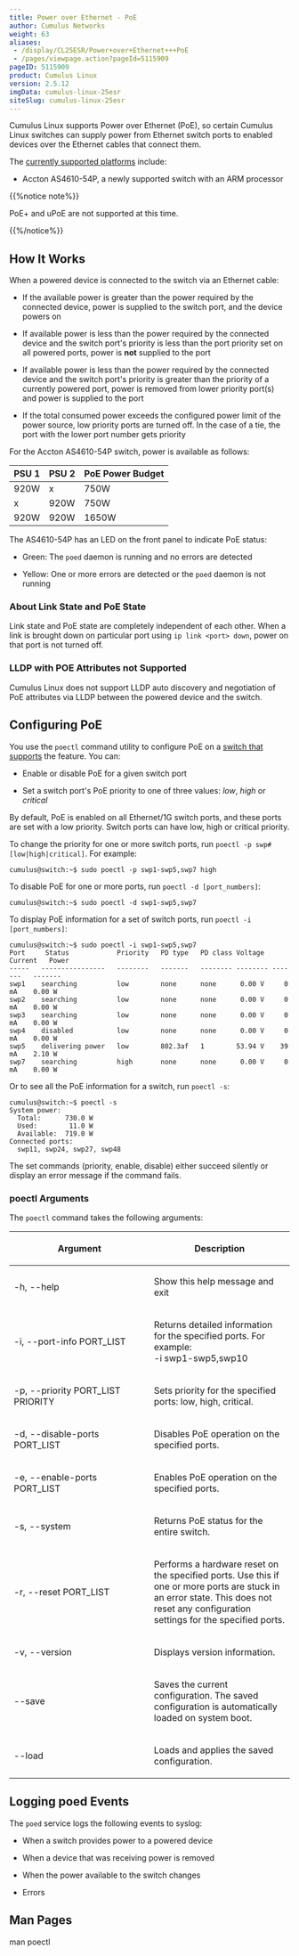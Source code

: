 ```yaml
---
title: Power over Ethernet - PoE
author: Cumulus Networks
weight: 63
aliases:
 - /display/CL25ESR/Power+over+Ethernet+++PoE
 - /pages/viewpage.action?pageId=5115909
pageID: 5115909
product: Cumulus Linux
version: 2.5.12
imgData: cumulus-linux-25esr
siteSlug: cumulus-linux-25esr
---
```

Cumulus Linux supports Power over Ethernet (PoE), so certain Cumulus
Linux switches can supply power from Ethernet switch ports to enabled
devices over the Ethernet cables that connect them.

The [currently supported platforms](http://cumulusnetworks.com/hcl/)
include:

  - Accton AS4610-54P, a newly supported switch with an ARM processor

{{%notice note%}}

PoE+ and uPoE are not supported at this time.

{{%/notice%}}

## How It Works</span>

When a powered device is connected to the switch via an Ethernet cable:

  - If the available power is greater than the power required by the
    connected device, power is supplied to the switch port, and the
    device powers on

  - If available power is less than the power required by the connected
    device and the switch port's priority is less than the port priority
    set on all powered ports, power is **not** supplied to the port

  - If available power is less than the power required by the connected
    device and the switch port's priority is greater than the priority
    of a currently powered port, power is removed from lower priority
    port(s) and power is supplied to the port

  - If the total consumed power exceeds the configured power limit of
    the power source, low priority ports are turned off. In the case of
    a tie, the port with the lower port number gets priority

For the Accton AS4610-54P switch, power is available as follows:

| PSU 1 | PSU 2 | PoE Power Budget |
| ----- | ----- | ---------------- |
| 920W  | x     | 750W             |
| x     | 920W  | 750W             |
| 920W  | 920W  | 1650W            |

The AS4610-54P has an LED on the front panel to indicate PoE status:

  - Green: The `poed` daemon is running and no errors are detected

  - Yellow: One or more errors are detected or the `poed` daemon is not
    running

### About Link State and PoE State</span>

Link state and PoE state are completely independent of each other. When
a link is brought down on particular port using `ip link <port> down`,
power on that port is not turned off.

### LLDP with POE Attributes not Supported</span>

Cumulus Linux does not support LLDP auto discovery and negotiation of
PoE attributes via LLDP between the powered device and the switch.

## Configuring PoE</span>

You use the `poectl` command utility to configure PoE on a [switch that
supports](http://cumulusnetworks.com/hcl/) the feature. You can:

  - Enable or disable PoE for a given switch port

  - Set a switch port's PoE priority to one of three values: *low*,
    *high* or *critical*

By default, PoE is enabled on all Ethernet/1G switch ports, and these
ports are set with a low priority. Switch ports can have low, high or
critical priority.

To change the priority for one or more switch ports, run `poectl -p swp#
[low|high|critical]`. For example:

    cumulus@switch:~$ sudo poectl -p swp1-swp5,swp7 high

To disable PoE for one or more ports, run `poectl -d [port_numbers]`:

    cumulus@switch:~$ sudo poectl -d swp1-swp5,swp7

To display PoE information for a set of switch ports, run `poectl -i
[port_numbers]`:

    cumulus@switch:~$ sudo poectl -i swp1-swp5,swp7
    Port     Status            Priority   PD type   PD class Voltage  Current   Power
    -----   ----------------   --------   -------   -------- -------- -------   -------
    swp1    searching          low        none      none      0.00 V     0 mA    0.00 W
    swp2    searching          low        none      none      0.00 V     0 mA    0.00 W
    swp3    searching          low        none      none      0.00 V     0 mA    0.00 W
    swp4    disabled           low        none      none      0.00 V     0 mA    0.00 W
    swp5    delivering power   low        802.3af   1        53.94 V    39 mA    2.10 W
    swp7    searching          high       none      none      0.00 V     0 mA    0.00 W

Or to see all the PoE information for a switch, run `poectl -s`:

    cumulus@switch:~$ poectl -s
    System power:
      Total:      730.0 W
      Used:        11.0 W
      Available:  719.0 W
    Connected ports:
      swp11, swp24, swp27, swp48

The set commands (priority, enable, disable) either succeed silently or
display an error message if the command fails.

### poectl Arguments</span>

The `poectl` command takes the following arguments:

<table>
<colgroup>
<col style="width: 50%" />
<col style="width: 50%" />
</colgroup>
<thead>
<tr class="header">
<th><p>Argument</p></th>
<th><p>Description</p></th>
</tr>
</thead>
<tbody>
<tr class="odd">
<td><p>-h, --help</p></td>
<td><p>Show this help message and exit</p></td>
</tr>
<tr class="even">
<td><p>-i, --port-info PORT_LIST</p></td>
<td><p>Returns detailed information for the specified ports. For example:<br />
-i swp1-swp5,swp10</p></td>
</tr>
<tr class="odd">
<td><p>-p, --priority PORT_LIST PRIORITY</p></td>
<td><p>Sets priority for the specified ports: low, high, critical.</p></td>
</tr>
<tr class="even">
<td><p>-d, --disable-ports PORT_LIST</p></td>
<td><p>Disables PoE operation on the specified ports.</p></td>
</tr>
<tr class="odd">
<td><p>-e, --enable-ports PORT_LIST</p></td>
<td><p>Enables PoE operation on the specified ports.</p></td>
</tr>
<tr class="even">
<td><p>-s, --system</p></td>
<td><p>Returns PoE status for the entire switch.</p></td>
</tr>
<tr class="odd">
<td><p>-r, --reset PORT_LIST</p></td>
<td><p>Performs a hardware reset on the specified ports. Use this if one or more ports are stuck in an error state. This does not reset any configuration settings for the specified ports.</p></td>
</tr>
<tr class="even">
<td><p>-v, --version</p></td>
<td><p>Displays version information.</p></td>
</tr>
<tr class="odd">
<td><p>--save</p></td>
<td><p>Saves the current configuration. The saved configuration is automatically loaded on system boot.</p></td>
</tr>
<tr class="even">
<td><p>--load</p></td>
<td><p>Loads and applies the saved configuration.</p></td>
</tr>
</tbody>
</table>

## Logging poed Events</span>

The `poed` service logs the following events to syslog:

  - When a switch provides power to a powered device

  - When a device that was receiving power is removed

  - When the power available to the switch changes

  - Errors

## Man Pages</span>

man poectl

<article id="html-search-results" class="ht-content" style="display: none;">

</article>

<footer id="ht-footer">

</footer>
